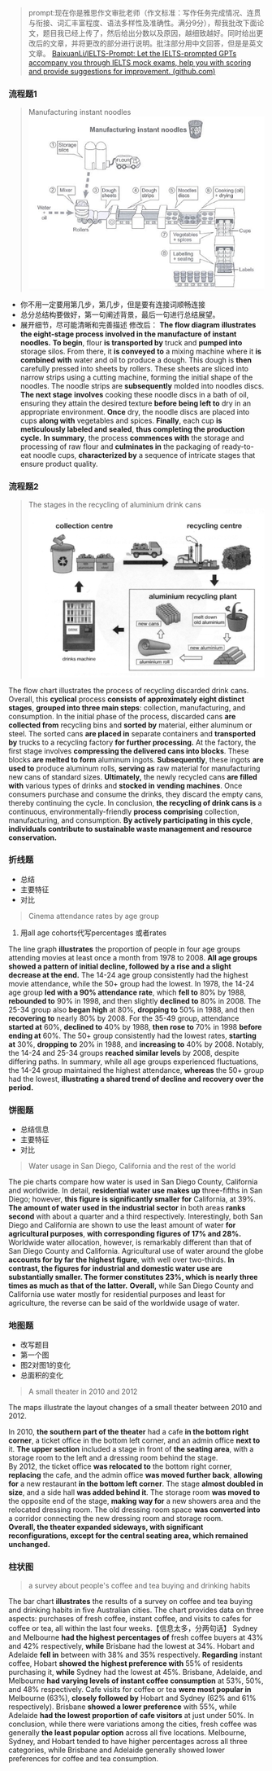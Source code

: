 > prompt:现在你是雅思作文审批老师（作文标准：写作任务完成情况、连贯与衔接、词汇丰富程度、语法多样性及准确性。满分9分），帮我批改下面论文，题目我已经上传了，然后给出分数以及原因，越细致越好。同时给出更改后的文章，并将更改的部分进行说明。批注部分用中文回答，但是是英文文章。
> [BaixuanLi/IELTS-Prompt: Let the IELTS-prompted GPTs accompany you through IELTS mock exams, help you with scoring and provide suggestions for improvement. (github.com)](https://github.com/BaixuanLi/IELTS-Prompt)
### 流程题1
>Manufacturing instant noodles
![image.png](https://raw.githubusercontent.com/formoree/PicGO-Picture/master/202408211506088.png)

+ 你不用一定要用第几步，第几步，但是要有连接词顺畅连接
+ 总分总结构要做好，第一句阐述背景，最后一句进行总结展望。
+ 展开细节，尽可能清晰和完善描述
修改后：
**The flow diagram illustrates the eight-stage process involved in the manufacture of instant noodles.**
**To begin**, flour **is transported by** truck and **pumped into** storage silos. From there, it **is conveyed to** a mixing machine where it **is combined with** water and oil to produce a dough. This dough is **then** carefully pressed into sheets by rollers. These sheets are sliced into narrow strips using a cutting machine, forming the initial shape of the noodles. The noodle strips are **subsequently** molded into noodles discs.
**The next stage** **involves** cooking these noodle discs in a bath of oil, ensuring they attain the desired texture **before being left to** dry in an appropriate environment. **Once** dry, the noodle discs are placed into cups **along with** vegetables and spices. **Finally**, each cup **is meticulously labeled and sealed**, **thus completing the production cycle.**
**In summary**, the process **commences with** the storage and processing of raw flour and **culminates in** the packaging of ready-to-eat noodle cups, **characterized by** a sequence of intricate stages that ensure product quality.

### 流程题2
>The stages in the recycling of aluminium drink cans
![image.png](https://raw.githubusercontent.com/formoree/PicGO-Picture/master/202408211522134.png)

The flow chart illustrates the process of recycling discarded drink cans. Overall, this **cyclical** process **consists of approximately eight distinct stages**, **grouped into three main steps**: collection, manufacturing, and consumption.
In the initial phase of the process, discarded cans **are collected from** recycling bins and **sorted by** material, either aluminum or steel. The sorted cans **are placed in** separate containers and **transported by** trucks to a recycling factory **for further processing.**
At the factory, the first stage involves **compressing the delivered cans into blocks**. These blocks **are melted to form** aluminum ingots. **Subsequently**, these ingots **are used to** produce aluminum rolls, **serving as** raw material for manufacturing new cans of standard sizes. **Ultimately,** the newly recycled cans **are filled with** various types of drinks and **stocked in** **vending machines**. Once consumers purchase and consume the drinks, they discard the empty cans, thereby continuing the cycle.
In conclusion, **the recycling of drink cans is** a continuous, environmentally-friendly **process** **comprising** collection, manufacturing, and consumption. **By actively participating in this cycle**, **individuals contribute to sustainable waste management and resource conservation.**

### 折线题
+ 总结
+ 主要特征
+ 对比
>Cinema attendance rates by age group
1. 用all age cohorts代写percentages 或者rates

The line graph **illustrates** the proportion of people in four age groups attending movies at least once a month from 1978 to 2008. **All age groups showed a pattern of initial decline, followed by a rise and a slight decrease at the end.** The 14-24 age group consistently had the highest movie attendance, while the 50+ group had the lowest.
In 1978, the 14-24 age group **led with a 90% attendance rate**, which **fell to** 80% by 1988, **rebounded to** 90% in 1998, and then slightly **declined to** 80% in 2008. The 25-34 group also **began high** at 80%, **dropping to** 50% in 1988, and then **recovering to** nearly 80% by 2008. For the 35-49 group, attendance **started at** 60%, **declined to** 40% by 1988, **then rose to** 70% in 1998 **before ending at** 60%. The 50+ group consistently had the lowest rates, **starting at** 30%, **dropping to** 20% in 1988, and **increasing to** 40% by 2008. Notably, the 14-24 and 25-34 groups **reached similar levels** by 2008, despite differing paths.
In summary, while all age groups experienced fluctuations, the 14-24 group maintained the highest attendance, **whereas** the 50+ group had the lowest, **illustrating a shared trend of decline and recovery over the period.**

### 饼图题
+ 总结信息
+ 主要特征
+ 对比
>Water usage in San Diego, California and the rest of the world

The pie charts compare how water is used in San Diego County, California and worldwide.
In detail, **residential water use** **makes up** three-fifths in San Diego; however, **this figure** **is significantly smaller for** California, at 39%. **The amount of water used in the industrial sector** in both areas **ranks second** with about a quarter and a third respectively. Interestingly, both San Diego and California are shown to use the least amount of water **for agricultural purposes**, **with corresponding figures of 17% and 28%.**
Worldwide water allocation, however, is remarkably different than that of San Diego County and California. Agricultural use of water around the globe **accounts for by far the highest figure**, with well over two-thirds. **In contrast, the figures for industrial and domestic water use are substantially smaller. The former constitutes 23%, which is nearly three times as much as that of the latter.**
**Overall,** while San Diego County and California use water mostly for residential purposes and least for agriculture, the reverse can be said of the worldwide usage of water.

### 地图题
+ 改写题目
+ 第一个图
+ 图2对图1的变化
+ 总面积的变化
> A small theater in 2010 and 2012

The maps illustrate the layout changes of a small theater between 2010 and 2012.  

In 2010, **the southern part of the theater** had a cafe **in the bottom right corner**, a ticket office in the bottom left corner, and an admin office **next to** it. **The upper section** included a stage in front of **the seating area**, with a storage room to the left and a dressing room behind the stage.  
By 2012, the ticket office **was relocated to** the bottom right corner, **replacing** the cafe, and the admin office **was moved further back**, **allowing for** a new restaurant **in the bottom left corner**. The stage **almost doubled in size**, and a side hall **was added behind it**. The storage room **was moved to** the opposite end of the stage, **making way for** a new showers area and the relocated dressing room. The old dressing room space **was converted into** a corridor connecting the new dressing room and storage room.  
**Overall, the theater expanded sideways, with significant reconfigurations, except for the central seating area, which remained unchanged.**

### 柱状图
> a survey about people's coffee and tea buying and drinking habits

The bar chart **illustrates** the results of a survey on coffee and tea buying and drinking habits in five Australian cities. The chart provides data on three aspects: purchases of fresh coffee, instant coffee, and visits to cafes for coffee or tea, all within the last four weeks.【信息太多，分两句话】
Sydney and Melbourne **had the highest percentages of** fresh coffee buyers at 43% and 42% respectively, **while** Brisbane had the lowest at 34%. Hobart and Adelaide **fell in** between with 38% and 35% respectively.
**Regarding** instant coffee, Hobart **showed the highest preference with** 55% of residents purchasing it, **while** Sydney had the lowest at 45%. Brisbane, Adelaide, and Melbourne **had varying levels of instant coffee consumption** at 53%, 50%, and 48% respectively.
Cafe visits for coffee or tea **were most popular in** Melbourne (63%), **closely followed by** Hobart and Sydney (62% and 61% respectively). Brisbane **showed a lower preference** with 55%, while Adelaide **had the lowest proportion of cafe visitors** at just under 50%.
In conclusion, while there were variations among the cities, fresh coffee was generally **the least popular option** across all five locations. Melbourne, Sydney, and Hobart tended to have higher percentages across all three categories, while Brisbane and Adelaide generally showed lower preferences for coffee and tea consumption.
